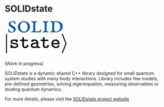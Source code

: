 # SOLIDstate

<img src="logo.png" alt="SOLID state's logo" width="200"/>

(Work in progress)

SOLIDstate is a dynamic shared C++ library designed for small quantum system studies with many-body interactions. Library includes few models, pre-defined geometries, solving eigenequation, measuring observables or studing quantum dynamics.

For more details, please visit the [SOLIDstate project website](https://andywiecko.github.io/solid)
